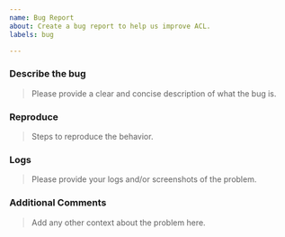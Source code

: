 ```yaml
---
name: Bug Report
about: Create a bug report to help us improve ACL.
labels: bug

---
```


### Describe the bug
> Please provide a clear and concise description of what the bug is.

### Reproduce
> Steps to reproduce the behavior.

### Logs
> Please provide your logs and/or screenshots of the problem.

### Additional Comments
> Add any other context about the problem here.
